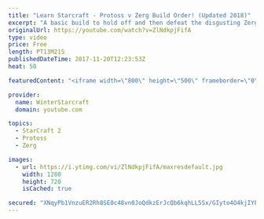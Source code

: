 ```yaml
---
title: "Learn Starcraft - Protoss v Zerg Build Order! (Updated 2018)"
excerpt: "A basic build to hold off and then defeat the disgusting Zerg! Meant for lower level players who have little direction, not for high level players looking for the dankest meta :) -- Watch live at https://www.twitch.tv/wintergaming"
originalUrl: https://youtube.com/watch?v=ZlNdkpjFifA
type: video
price: Free
length: PT13M21S
publishedDateTime: 2017-11-20T12:23:53Z
heat: 50

featuredContent: "<iframe width=\"800\" height=\"500\" frameborder=\"0\" src=\"https://www.youtube.com/embed/ZlNdkpjFifA\" allow=\"accelerometer; autoplay; encrypted-media; gyroscope; picture-in-picture\" allowfullscreen></iframe>"

provider:
  name: WinterStarcraft
  domain: youtube.com

topics:
  - StarCraft 2
  - Protoss
  - Zerg

images:
  - url: https://i.ytimg.com/vi/ZlNdkpjFifA/maxresdefault.jpg
    width: 1280
    height: 720
    isCached: true

secured: "XNqyPb1VnzuER2Rh8SE0c48vn0JoQdkzErJcQb6kqhLL5Sx/GIyto4O4kjIYFK3Z22h2HhG3GnTUZbjR711F/A4tKfkZGSTaV+bb/SWBzsi5rhUSvpdIVwMGSiCZzfLjercon6wHgs7pfsikapXi0cXNW7suf2wVT9jmF/+3R3CsnMIkHOfKIN+rSvuklGbkY3II/x+bfBb3SWAjZG0suWoyvSz3nyDOoBtbcpIBfNuQzJM4zdY3UyUX3qnwYsugHQ5z8C22oKCGlTwk3fNI0LUWXKBf3Adh9SM8IiHSZb6ucAQ66hf4Jl+QWL8LoEbynCDGbvlA68jbyb5UW7ZR+ktA38WzQztvwsqYqwQRZ/6QvMoU+MtsuPG6n5B43l7ZjOwgt7DKKI5g6DUnXD0aQtrZc/ciVoo1Xu6FbeEimWg=;EGfCb/2yDs6mi1MFD0XN4A=="
---
```


